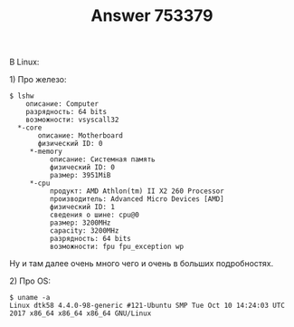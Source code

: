 ﻿---
title: "Answer 753379"
se.owner.user_id: 213498
se.owner.display_name: "Sergey"
se.owner.link: "https://ru.stackoverflow.com/users/213498/sergey"
se.answer_id: 753379
se.question_id: 753019
se.post_type: answer
se.score: 0
se.is_accepted: False
---
<p>В Linux:</p>

<p>1) Про железо:</p>

<pre><code>$ lshw
    описание: Computer
    разрядность: 64 bits
    возможности: vsyscall32
  *-core
       описание: Motherboard
       физический ID: 0
     *-memory
          описание: Системная память
          физический ID: 0
          размер: 3951MiB
     *-cpu
          продукт: AMD Athlon(tm) II X2 260 Processor
          производитель: Advanced Micro Devices [AMD]
          физический ID: 1
          сведения о шине: cpu@0
          размер: 3200MHz
          capacity: 3200MHz
          разрядность: 64 bits
          возможности: fpu fpu_exception wp
</code></pre>

<p>Ну и там далее очень много чего и очень в больших подробностях.</p>

<p>2) Про OS:</p>

<pre><code>$ uname -a
Linux dtk58 4.4.0-98-generic #121-Ubuntu SMP Tue Oct 10 14:24:03 UTC 2017 x86_64 x86_64 x86_64 GNU/Linux
</code></pre>
